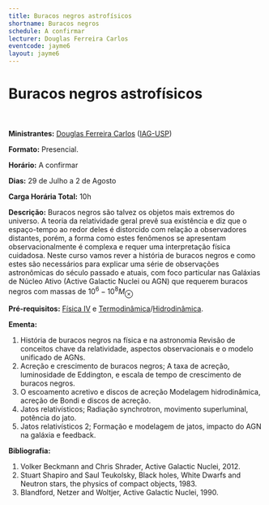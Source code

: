 ```yaml
---
title: Buracos negros astrofísicos
shortname: Buracos negros
schedule: A confirmar
lecturer: Douglas Ferreira Carlos
eventcode: jayme6
layout: jayme6
---
```

# Buracos negros astrofísicos <br><br>

**Ministrantes:** [Douglas Ferreira Carlos](http://lattes.cnpq.br/0502625319203084) ([IAG-USP](https://www.iag.usp.br/))

**Formato:** Presencial.

**Horário:** A confirmar

**Dias:** 29 de Julho a 2 de Agosto

**Carga Horária Total:** 10h

**Descrição:**  Buracos negros são talvez os objetos mais extremos do universo. A teoria da relatividade
geral prevê sua existência e diz que o espaço-tempo ao redor deles é distorcido com
relação a observadores distantes, porém, a forma como estes fenômenos se apresentam
observacionalmente é complexa e requer uma interpretação física cuidadosa. Neste curso
vamos rever a história de buracos negros e como estes são necessários para explicar uma
série de observações astronômicas do século passado e atuais, com foco particular nas
Galáxias de Núcleo Ativo (Active Galactic Nuclei ou AGN) que requerem buracos negros
com massas de $10^6 - 10^8 M_\otimes$

**Pré-requisitos:** [Física IV](https://uspdigital.usp.br/jupiterweb/obterDisciplina?sgldis=4302212&verdis=1) e [Termodinâmica](https://uspdigital.usp.br/jupiterweb/obterDisciplina?sgldis=4302308&verdis=1)/[Hidrodinâmica](https://uspdigital.usp.br/jupiterweb/obterDisciplina?sgldis=4300324&verdis=2).

**Ementa:** 

1. História de buracos negros na física e na astronomia Revisão de conceitos chave da relatividade, aspectos observacionais e o modelo unificado de AGNs.
2. Acreção e crescimento de buracos negros; A taxa de acreção, luminosidade de Eddington, e escala de tempo de crescimento de buracos negros.
3. O escoamento acretivo e discos de acreção Modelagem hidrodinâmica, acreção de Bondi e discos de acreção.
4. Jatos relativísticos; Radiação synchrotron, movimento superluminal, potência do jato.
5. Jatos relativísticos 2; Formação e modelagem de jatos, impacto do AGN na galáxia e feedback.

**Bibliografia:**

1. Volker Beckmann and Chris Shrader, Active Galactic Nuclei, 2012.
2. Stuart Shapiro and Saul Teukolsky, Black holes, White Dwarfs and Neutron stars, the physics of compact objects, 1983.
3. Blandford, Netzer and Woltjer, Active Galactic Nuclei, 1990.
